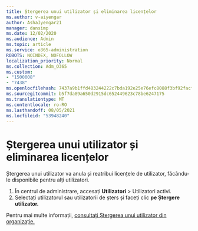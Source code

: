 ```yaml
---
title: Ștergerea unui utilizator și eliminarea licențelor
ms.author: v-aiyengar
author: AshaIyengar21
manager: dansimp
ms.date: 12/02/2020
ms.audience: Admin
ms.topic: article
ms.service: o365-administration
ROBOTS: NOINDEX, NOFOLLOW
localization_priority: Normal
ms.collection: Adm_O365
ms.custom:
- "1500008"
- "7438"
ms.openlocfilehash: 7437a9b1ffd483244222c7bda192e25e76efc8088f3bf92facfb27ee5bf0e503
ms.sourcegitcommit: b5f7da89a650d2915dc652449623c78be6247175
ms.translationtype: MT
ms.contentlocale: ro-RO
ms.lasthandoff: 08/05/2021
ms.locfileid: "53948240"
---
```

# <a name="delete-a-user-and-remove-licenses"></a>Ștergerea unui utilizator și eliminarea licențelor

Ștergerea unui utilizator va anula și reatribui licențele de utilizator, făcându-le disponibile pentru alți utilizatori. 
1. În centrul de administrare, accesați **Utilizatori** > Utilizatori activi.
1. Selectați utilizatorul sau utilizatorii de șters și faceți clic **pe Ștergere utilizator.**

Pentru mai multe informații, [consultați Ștergerea unui utilizator din organizație.](https://docs.microsoft.com/microsoft-365/admin/add-users/delete-a-user) 